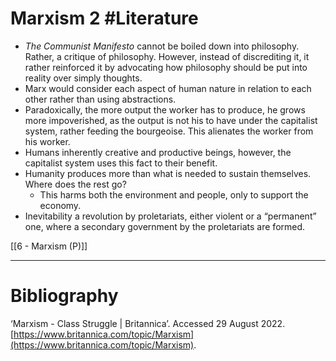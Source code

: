 # Marxism 2 #Literature 
- *The Communist Manifesto* cannot be boiled down into philosophy. Rather, a critique of philosophy. However, instead of discrediting it, it rather reinforced it by advocating how philosophy should be put into reality over simply thoughts.
- Marx would consider each aspect of human nature in relation to each other rather than using abstractions.
- Paradoxically, the more output the worker has to produce, he grows more impoverished, as the output is not his to have under the capitalist system, rather feeding the bourgeoise. This alienates the worker from his worker.
- Humans inherently creative and productive beings, however, the capitalist system uses this fact to their benefit.
- Humanity produces more than what is needed to sustain themselves. Where does the rest go?
	- This harms both the environment and people, only to support the economy.
- Inevitability a revolution by proletariats, either violent or a “permanent” one, where a secondary government by the proletariats are formed.

[[6 - Marxism (P)]]

---
# Bibliography
‘Marxism - Class Struggle | Britannica’. Accessed 29 August 2022. [https://www.britannica.com/topic/Marxism](https://www.britannica.com/topic/Marxism).